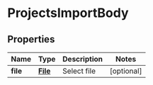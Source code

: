 # ProjectsImportBody

## Properties
Name | Type | Description | Notes
------------ | ------------- | ------------- | -------------
**file** | [**File**](File.md) | Select file |  [optional]
